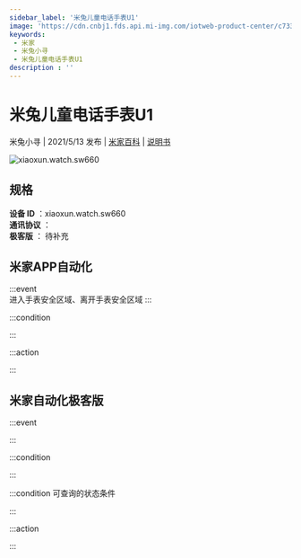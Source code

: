 ```yaml
---
sidebar_label: '米兔儿童电话手表U1'
image: 'https://cdn.cnbj1.fds.api.mi-img.com/iotweb-product-center/c733a721d3dcd85a16336e18ae6bf97a_拟物常态副本.png?GalaxyAccessKeyId=AKVGLQWBOVIRQ3XLEW&Expires=9223372036854775807&Signature=gJMI6PfIFQr866NYYVQWWEztCsQ='
keywords: 
 - 米家
 - 米兔小寻
 - 米兔儿童电话手表U1
description : ''
---
```

# 米兔儿童电话手表U1

米兔小寻 | 2021/5/13 发布 | [米家百科](https://home.mi.com/webapp/content/baike/product/index.html?model=xiaoxun.watch.sw660) | [说明书](https://home.mi.com/views/introduction.html?model=xiaoxun.watch.sw660&region=cn)

![xiaoxun.watch.sw660](https://cdn.cnbj1.fds.api.mi-img.com/iotweb-product-center/c733a721d3dcd85a16336e18ae6bf97a_拟物常态副本.png?GalaxyAccessKeyId=AKVGLQWBOVIRQ3XLEW&Expires=9223372036854775807&Signature=gJMI6PfIFQr866NYYVQWWEztCsQ=)

## 规格  
> 
**设备 ID** ：xiaoxun.watch.sw660  
**通讯协议** ：  
**极客版**  ： 待补充 


## 米家APP自动化  

:::event  
进入手表安全区域、离开手表安全区域
:::

:::condition  

:::

:::action   

:::

## 米家自动化极客版  

:::event  

:::

:::condition  

:::

:::condition 可查询的状态条件  

:::

:::action  

:::

        
